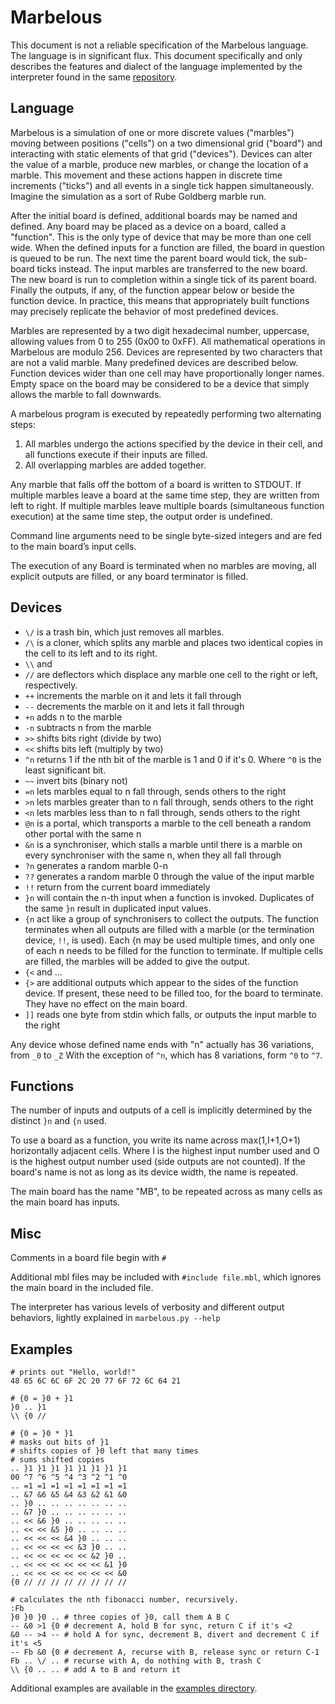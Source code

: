 Marbelous
=========

This document is not a reliable specification of the Marbelous language. The language is in significant flux. This document specifically and only describes the features and dialect of the language implemented by the interpreter found in the same [repository](https://github.com/marbelous-lang/marbelous.py).

Language
--------

Marbelous is a simulation of one or more discrete values ("marbles") moving between positions ("cells") on a two dimensional grid ("board") and interacting with static elements of that grid ("devices"). Devices can alter the value of a marble, produce new marbles, or change the location of a marble. This movement and these actions happen in discrete time increments ("ticks") and all events in a single tick happen simultaneously. Imagine the simulation as a sort of Rube Goldberg marble run.

After the initial board is defined, additional boards may be named and defined. Any board may be placed as a device on a board, called a "function". This is the only type of device that may be more than one cell wide. When the defined inputs for a function are filled, the board in question is queued to be run. The next time the parent board would tick, the sub-board ticks instead. The input marbles are transferred to the new board. The new board is run to completion within a single tick of its parent board. Finally the outputs, if any, of the function appear below or beside the function device. In practice, this means that appropriately built functions may precisely replicate the behavior of most predefined devices.

Marbles are represented by a two digit hexadecimal number, uppercase, allowing values from 0 to 255 (0x00 to 0xFF). All mathematical operations in Marbelous are modulo 256. Devices are represented by two characters that are not a valid marble. Many predefined devices are described below. Function devices wider than one cell may have proportionally longer names. Empty space on the board may be considered to be a device that simply allows the marble to fall downwards.

A marbelous program is executed by repeatedly performing two alternating steps:
1) All marbles undergo the actions specified by the device in their cell, and all functions execute if their inputs are filled.
2) All overlapping marbles are added together.

Any marble that falls off the bottom of a board is written to STDOUT. If multiple marbles leave a board at the same time step, they are written from left to right. If multiple marbles leave multiple boards (simultaneous function execution) at the same time step, the output order is undefined.

Command line arguments need to be single byte-sized integers and are fed to the main board’s input cells.

The execution of any Board is terminated when no marbles are moving, all explicit outputs are filled, or any board terminator is filled.

Devices
-------

* `\/` is a trash bin, which just removes all marbles.
* `/\` is a cloner, which splits any marble and places two identical copies in the cell to its left and to its right.
* `\\` and 
* `//` are deflectors which displace any marble one cell to the right or left, respectively.
* `++` increments the marble on it and lets it fall through
* `--` decrements the marble on it and lets it fall through
* `+n` adds n to the marble
* `-n` subtracts n from the marble
* `>>` shifts bits right (divide by two)
* `<<` shifts bits left (multiply by two)
* `^n` returns 1 if the nth bit of the marble is 1 and 0 if it's 0. Where `^0` is the least significant bit. 
* `~~` invert bits (binary not)
* `=n` lets marbles equal to n fall through, sends others to the right
* `>n` lets marbles greater than to n fall through, sends others to the right
* `<n` lets marbles less than to n fall through, sends others to the right
* `@n` is a portal, which transports a marble to the cell beneath a random other portal with the same n
* `&n` is a synchroniser, which stalls a marble until there is a marble on every synchroniser with the same n, when they all fall through
* `?n` generates a random marble 0-n
* `??` generates a random marble 0 through the value of the input marble
* `!!` return from the current board immediately
* `}n` will contain the n-th input when a function is invoked. Duplicates of the same `}n` result in duplicated input values.
* `{n` act like a group of synchronisers to collect the outputs. The function terminates when all outputs are filled with a marble (or the termination device, `!!`, is used). Each {n may be used multiple times, and only one of each n needs to be filled for the function to terminate. If multiple cells are filled, the marbles will be added to give the output.
* `{<` and ...
* `{>` are additional outputs which appear to the sides of the function device. If present, these need to be filled too, for the board to terminate. They have no effect on the main board.
* `]]` reads one byte from stdin which falls, or outputs the input marble to the right

Any device whose defined name ends with "n" actually has 36 variations, from `_0` to `_Z`
With the exception of `^n`, which has 8 variations, form `^0` to `^7`.

Functions
---------

The number of inputs and outputs of a cell is implicitly determined by the distinct `}n` and `{n` used.

To use a board as a function, you write its name across max(1,I+1,O+1) horizontally adjacent cells. Where I is the highest input number used and O is the highest output number used (side outputs are not counted). If the board's name is not as long as its device width, the name is repeated.

The main board has the name "MB", to be repeated across as many cells as the main board has inputs.

Misc
----

Comments in a board file begin with `#`

Additional mbl files may be included with `#include file.mbl`, which ignores the main board in the included file.

The interpreter has various levels of verbosity and different output behaviors, lightly explained in `marbelous.py --help`

Examples
--------

    # prints out "Hello, world!"
    48 65 6C 6C 6F 2C 20 77 6F 72 6C 64 21

    # {0 = }0 + }1
    }0 .. }1
    \\ {0 //

    # {0 = }0 * }1
    # masks out bits of }1
    # shifts copies of }0 left that many times
    # sums shifted copies
    .. }1 }1 }1 }1 }1 }1 }1 }1
    00 ^7 ^6 ^5 ^4 ^3 ^2 ^1 ^0
    .. =1 =1 =1 =1 =1 =1 =1 =1
    .. &7 &6 &5 &4 &3 &2 &1 &0
    .. }0 .. .. .. .. .. .. ..
    .. &7 }0 .. .. .. .. .. ..
    .. << &6 }0 .. .. .. .. ..
    .. << << &5 }0 .. .. .. ..
    .. << << << &4 }0 .. .. ..
    .. << << << << &3 }0 .. ..
    .. << << << << << &2 }0 ..
    .. << << << << << << &1 }0
    .. << << << << << << << &0
    {0 // // // // // // // //

    # calculates the nth fibonacci number, recursively.
    :Fb
    }0 }0 }0 .. # three copies of }0, call them A B C
    -- &0 >1 {0 # decrement A, hold B for sync, return C if it's <2
    &0 -- >4 -- # hold A for sync, decrement B, divert and decrement C if it's <5
    -- Fb &0 {0 # decrement A, recurse with B, release sync or return C-1
    Fb .. \/ .. # recurse with A, do nothing with B, trash C
    \\ {0 .. .. # add A to B and return it


Additional examples are available in the [examples directory](https://github.com/marbelous-lang/marbelous.py/tree/master/examples).
